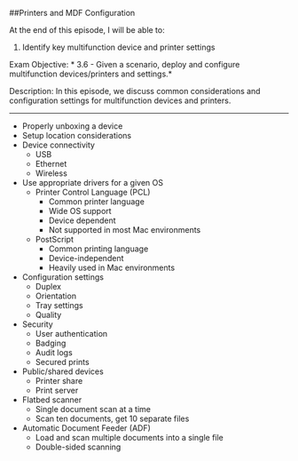 ##Printers and MDF Configuration

At the end of this episode, I will be able to:

 1. Identify key multifunction device and printer settings

Exam Objective: * 3.6 - Given a scenario, deploy and configure multifunction devices/printers and settings.*

Description: In this episode, we discuss common considerations and configuration settings for multifunction devices and printers.

--------------------------------------------

* Properly unboxing a device
* Setup location considerations
* Device connectivity
	+ USB
	+ Ethernet
	+ Wireless
* Use appropriate drivers for a given OS
	+ Printer Control Language \(PCL\)
		- Common printer language
		- Wide OS support
		- Device dependent
		- Not supported in most Mac environments
	+ PostScript
		- Common printing language
		- Device-independent
		- Heavily used in Mac environments
* Configuration settings
	+ Duplex
	+ Orientation
	+ Tray settings
	+ Quality
* Security
	+ User authentication
	+ Badging
	+ Audit logs
	+ Secured prints
* Public/shared devices
	+ Printer share
	+ Print server
* Flatbed scanner
	+ Single document scan at a time
	+ Scan ten documents, get 10 separate files
* Automatic Document Feeder \(ADF\)
	+ Load and scan multiple documents into a single file
	+ Double-sided scanning
